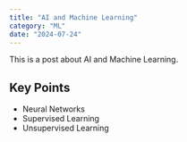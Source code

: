 ```yaml
---
title: "AI and Machine Learning"
category: "ML"
date: "2024-07-24"
---
```


This is a post about AI and Machine Learning.

## Key Points

- Neural Networks
- Supervised Learning
- Unsupervised Learning
